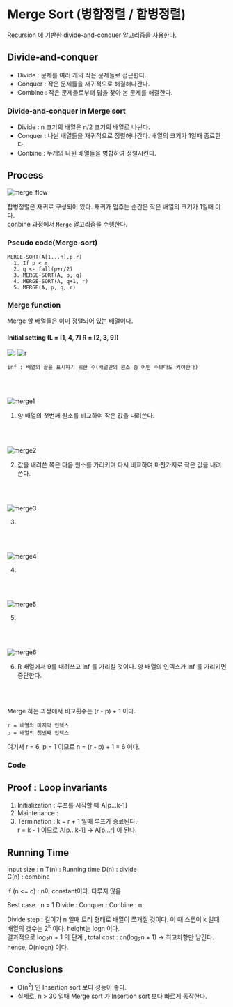 # Merge Sort (병합정렬 / 합병정렬)

Recursion 에 기반한 divide-and-conquer 알고리즘을 사용한다.

## Divide-and-conquer

* Divide : 문제를 여러 개의 작은 문제들로 접근한다.
* Conquer : 작은 문제들을 재귀적으로 해결해나간다. 
* Combine : 작은 문제들로부터 답을 찾아 본 문제를 해결한다.

### Divide-and-conquer in Merge sort

* Divide : n 크기의 배열은 n/2 크기의 배열로 나뉜다.
* Conquer : 나뉜 배열들을 재귀적으로 정렬해나간다. 배열의 크기가 1일때 종료한다.
* Conbine : 두개의 나뉜 배열들을 병합하여 정렬시킨다.

## Process

![merge_flow](../../image/merge_flow.png)

합병정렬은 재귀로 구성되어 있다. 재귀가 멈추는 순간은 작은 배열의 크기가 1일때 이다.  
conbine 과정에서 `Merge` 알고리즘을 수행한다.

### Pseudo code(Merge-sort)
```
MERGE-SORT(A[1...n],p,r)
  1. If p < r
  2. q <- fall(p+r/2)
  3. MERGE-SORT(A, p, q)
  4. MERGE-SORT(A, q+1, r)
  5. MERGE(A, p, q, r)
```

### Merge function

Merge 할 배열들은 이미 정렬되어 있는 배열이다.

#### Initial setting (L = [1, 4, 7] R = [2, 3, 9])
![l](../../image/merge_l.png)
![r](../../image/merge_r.png)
  
`inf : 배열의 끝을 표시하기 위한 수(배열안의 원소 중 어떤 수보다도 커야한다)`

<br/><br/>

![merge1](../../image/merge1.png)

1. 양 배열의 첫번째 원소를 비교하여 작은 값을 내려쓴다.

<br/><br/>

![merge2](../../image/merge2.png)

2. 값을 내려쓴 쪽은 다음 원소를 가리키며 다시 비교하여 마찬가지로 작은 값을 내려쓴다.

<br/><br/>

![merge3](../../image/merge3.png)

3.

<br/><br/>

![merge4](../../image/merge4.png)

4.

<br/><br/>

![merge5](../../image/merge5.png)

5.

<br/><br/>

![merge6](../../image/merge6.png)

6. R 배열에서 9를 내려쓰고 inf 를 가리킬 것이다. 양 배열의 인덱스가 inf 를 가리키면 중단한다.

<br/><br/>

Merge 하는 과정에서 비교횟수는 (r - p) + 1 이다.
```
r = 배열의 마지막 인덱스
p = 배열의 첫번째 인덱스
```

여기서 r = 6, p = 1 이므로 n = (r - p) + 1 = 6 이다.

### Code



## Proof : Loop invariants

1. Initialization : 루프를 시작할 때 A[p...k-1]
2. Maintenance : 
3. Termination : k = r + 1 일때 루프가 종료된다.  
    r = k - 1 이므로 A[p...k-1] -> A[p...r] 이 된다.
    
## Running Time

input size : n
T(n) : Running time
D(n) : divide  
C(n) : combine

if (n <= c) : n이 constant이다. 다루지 않음

Best case : n = 1
Divide : 
Conquer : 
Conbine : n

Divide step : 길이가 n 일때 트리 형태로 배열이 쪼개질 것이다. 이 때 스텝이 k 일때 배열의 갯수는 2<sup>k</sup> 이다.
height는 logn 이다.  
결과적으로 log<sub>2</sub>n + 1 의 단계 , total cost : cn(log<sub>2</sub>n + 1) -> 최고차항만 남긴다. hence, O(nlogn) 이다.

## Conclusions

* O(n<sup>2</sup>) 인 Insertion sort 보다 성능이 좋다.
* 실제로, n > 30 일때 Merge sort 가 Insertion sort 보다 빠르게 동작한다.
